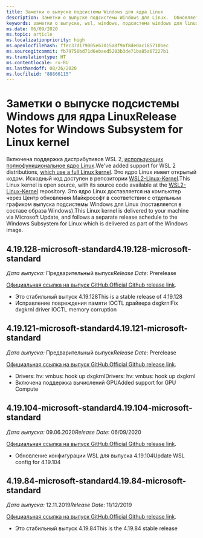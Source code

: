 ```yaml
---
title: Заметки о выпуске подсистемы Windows для ядра Linux
description: Заметки о выпуске подсистемы Windows для Linux.  Обновляется ежемесячно.
keywords: заметки о выпуске, wsl, windows, подсистема windows для linux, windowssubsystem, ubuntu, ядро
ms.date: 06/09/2020
ms.topic: article
ms.localizationpriority: high
ms.openlocfilehash: ffec37d179005eb7015a8f9af8de0ac185710bec
ms.sourcegitcommit: fb79750bd71d6ebaed5203b3de71ba85a67227b1
ms.translationtype: HT
ms.contentlocale: ru-RU
ms.lasthandoff: 08/26/2020
ms.locfileid: "88866115"
---
```

# <a name="release-notes-for-windows-subsystem-for-linux-kernel"></a><span data-ttu-id="fbe95-105">Заметки о выпуске подсистемы Windows для ядра Linux</span><span class="sxs-lookup"><span data-stu-id="fbe95-105">Release Notes for Windows Subsystem for Linux kernel</span></span>

<span data-ttu-id="fbe95-106">Включена поддержка дистрибутивов WSL 2, [использующих полнофункциональное ядро Linux](https://devblogs.microsoft.com/commandline/shipping-a-linux-kernel-with-windows/).</span><span class="sxs-lookup"><span data-stu-id="fbe95-106">We've added support for WSL 2 distributions, [which use a full Linux kernel](https://devblogs.microsoft.com/commandline/shipping-a-linux-kernel-with-windows/).</span></span> <span data-ttu-id="fbe95-107">Это ядро Linux имеет открытый кодом. Исходный код доступен в репозитории [WSL2-Linux-Kernel](https://github.com/microsoft/WSL2-Linux-Kernel).</span><span class="sxs-lookup"><span data-stu-id="fbe95-107">This Linux kernel is open source, with its source code available at the [WSL2-Linux-Kernel](https://github.com/microsoft/WSL2-Linux-Kernel) repository.</span></span> <span data-ttu-id="fbe95-108">Это ядро Linux доставляется на компьютер через Центр обновления Майкрософт в соответствии с отдельным графиком выпуска подсистемы Windows для Linux (поставляется в составе образа Windows).</span><span class="sxs-lookup"><span data-stu-id="fbe95-108">This Linux kernel is delivered to your machine via Microsoft Update, and follows a separate release schedule to the Windows Subsystem for Linux which is delivered as part of the Windows image.</span></span>

## <a name="419128-microsoft-standard"></a><span data-ttu-id="fbe95-109">4.19.128-microsoft-standard</span><span class="sxs-lookup"><span data-stu-id="fbe95-109">4.19.128-microsoft-standard</span></span>
<span data-ttu-id="fbe95-110">*Дата выпуска:* Предварительный выпуск</span><span class="sxs-lookup"><span data-stu-id="fbe95-110">*Release Date*: Prerelease</span></span>

<span data-ttu-id="fbe95-111">[Официальная ссылка на выпуск GitHub.](https://github.com/microsoft/WSL2-Linux-Kernel/releases/tag/4.19.128-microsoft-standard)</span><span class="sxs-lookup"><span data-stu-id="fbe95-111">[Official Github release link](https://github.com/microsoft/WSL2-Linux-Kernel/releases/tag/4.19.128-microsoft-standard).</span></span>

* <span data-ttu-id="fbe95-112">Это стабильный выпуск 4.19.128</span><span class="sxs-lookup"><span data-stu-id="fbe95-112">This is a stable release of 4.19.128</span></span>
* <span data-ttu-id="fbe95-113">Исправление повреждения памяти IOCTL драйвера dxgkrnl</span><span class="sxs-lookup"><span data-stu-id="fbe95-113">Fix dxgkrnl driver IOCTL memory corruption</span></span>

## <a name="419121-microsoft-standard"></a><span data-ttu-id="fbe95-114">4.19.121-microsoft-standard</span><span class="sxs-lookup"><span data-stu-id="fbe95-114">4.19.121-microsoft-standard</span></span>
<span data-ttu-id="fbe95-115">*Дата выпуска:* Предварительный выпуск</span><span class="sxs-lookup"><span data-stu-id="fbe95-115">*Release Date*: Prerelease</span></span>

<span data-ttu-id="fbe95-116">[Официальная ссылка на выпуск GitHub.](https://github.com/microsoft/WSL2-Linux-Kernel/releases/tag/4.19.121-microsoft-standard)</span><span class="sxs-lookup"><span data-stu-id="fbe95-116">[Official Github release link](https://github.com/microsoft/WSL2-Linux-Kernel/releases/tag/4.19.121-microsoft-standard).</span></span>

* <span data-ttu-id="fbe95-117">Drivers: hv: vmbus: hook up dxgkrnl</span><span class="sxs-lookup"><span data-stu-id="fbe95-117">Drivers: hv: vmbus: hook up dxgkrnl</span></span>
* <span data-ttu-id="fbe95-118">Включена поддержка вычислений GPU</span><span class="sxs-lookup"><span data-stu-id="fbe95-118">Added support for GPU Compute</span></span>

## <a name="419104-microsoft-standard"></a><span data-ttu-id="fbe95-119">4.19.104-microsoft-standard</span><span class="sxs-lookup"><span data-stu-id="fbe95-119">4.19.104-microsoft-standard</span></span>
<span data-ttu-id="fbe95-120">*Дата выпуска:* 09.06.2020</span><span class="sxs-lookup"><span data-stu-id="fbe95-120">*Release Date*: 06/09/2020</span></span> 

<span data-ttu-id="fbe95-121">[Официальная ссылка на выпуск GitHub.](https://github.com/microsoft/WSL2-Linux-Kernel/releases/tag/4.19.104-microsoft-standard)</span><span class="sxs-lookup"><span data-stu-id="fbe95-121">[Official Github release link](https://github.com/microsoft/WSL2-Linux-Kernel/releases/tag/4.19.104-microsoft-standard).</span></span>

* <span data-ttu-id="fbe95-122">Обновление конфигурации WSL для выпуска 4.19.104</span><span class="sxs-lookup"><span data-stu-id="fbe95-122">Update WSL config for 4.19.104</span></span>

## <a name="41984-microsoft-standard"></a><span data-ttu-id="fbe95-123">4.19.84-microsoft-standard</span><span class="sxs-lookup"><span data-stu-id="fbe95-123">4.19.84-microsoft-standard</span></span>
<span data-ttu-id="fbe95-124">*Дата выпуска:* 12.11.2019</span><span class="sxs-lookup"><span data-stu-id="fbe95-124">*Release Date*: 11/12/2019</span></span> 

<span data-ttu-id="fbe95-125">[Официальная ссылка на выпуск GitHub.](https://github.com/microsoft/WSL2-Linux-Kernel/releases/tag/4.19.84-microsoft-standard)</span><span class="sxs-lookup"><span data-stu-id="fbe95-125">[Official Github release link](https://github.com/microsoft/WSL2-Linux-Kernel/releases/tag/4.19.84-microsoft-standard).</span></span>

* <span data-ttu-id="fbe95-126">Это стабильный выпуск 4.19.84</span><span class="sxs-lookup"><span data-stu-id="fbe95-126">This is the 4.19.84 stable release</span></span>

